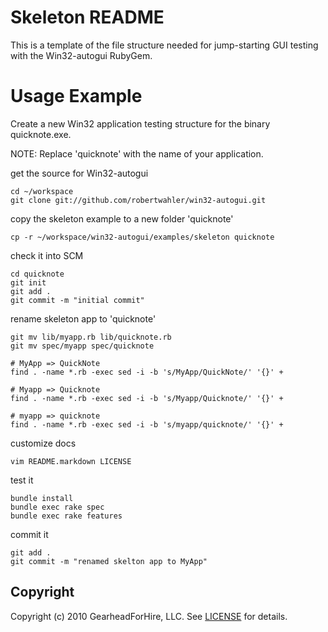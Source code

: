 Skeleton README
===============

This is a template of the file structure needed for jump-starting
GUI testing with the Win32-autogui RubyGem.


Usage Example
=============
Create a new Win32 application testing structure for the binary quicknote.exe.

NOTE: Replace 'quicknote' with the name of your application.

get the source for Win32-autogui

    cd ~/workspace
    git clone git://github.com/robertwahler/win32-autogui.git

copy the skeleton example to a new folder 'quicknote'

    cp -r ~/workspace/win32-autogui/examples/skeleton quicknote

check it into SCM

    cd quicknote
    git init
    git add .
    git commit -m "initial commit"

rename skeleton app to 'quicknote'

    git mv lib/myapp.rb lib/quicknote.rb
    git mv spec/myapp spec/quicknote

    # MyApp => QuickNote
    find . -name *.rb -exec sed -i -b 's/MyApp/QuickNote/' '{}' +

    # Myapp => Quicknote
    find . -name *.rb -exec sed -i -b 's/Myapp/Quicknote/' '{}' +

    # myapp => quicknote
    find . -name *.rb -exec sed -i -b 's/myapp/quicknote/' '{}' +

customize docs

    vim README.markdown LICENSE

test it

    bundle install
    bundle exec rake spec
    bundle exec rake features

commit it

    git add .
    git commit -m "renamed skelton app to MyApp"


Copyright
---------

Copyright (c) 2010 GearheadForHire, LLC. See [LICENSE](LICENSE) for details.
